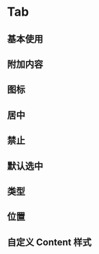 # Tab

## 基本使用

<code src="./document/basic.tsx"></code>

## 附加内容

<code src="./document/extra.tsx"></code>

## 图标

<code src="./document/icon.tsx"></code>

## 居中

<code src="./document/center.tsx"></code>

## 禁止

<code src="./document/disable.tsx"></code>

## 默认选中

<code src="./document/default.tsx"></code>

## 类型

<code src="./document/type.tsx"></code>

## 位置

<code src="./document/position.tsx"></code>

## 自定义 Content 样式

<code src="./document/bodyStyle.tsx"></code>

